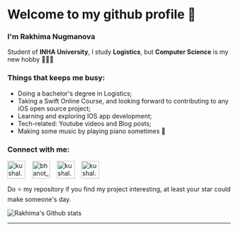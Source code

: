 # Welcome to my github profile 🤗

### I'm Rakhima Nugmanova

Student of **INHA  University**, I study **Logistics**, but **Computer Science** is my new hobby 👩🏻‍💻

### Things that keeps me busy:

- Doing a bachelor's degree in Logistics;
- Taking a Swift Online Course, and looking forward to contributing to any iOS open source project;
- Learning and exploring IOS app development;
- Tech-related: Youtube videos and Blog posts;
- Making some music by playing piano sometimes 🎹 


### Connect with me:

  <p align="left">
    <a href="https://www.instagram.com/rakhimacodes/" target="blank"><img align="center"
        src="https://cdn.jsdelivr.net/npm/simple-icons@3.0.1/icons/instagram.svg" alt="kushal.bhanot" height="40"
        width="40" /></a> &nbsp;&nbsp;
    <a href="https://twitter.com/Rakhima_" target="blank"><img align="center"
        src="https://cdn.jsdelivr.net/npm/simple-icons@3.0.1/icons/twitter.svg" alt="bhanot_kushal" height="40"
        width="40" /></a> &nbsp;&nbsp;
    <a href="https://www.linkedin.com/in/rakhima-nugmanova-958263195/" target="blank"><img align="center"
        src="https://cdn3.iconfinder.com/data/icons/free-social-icons/67/linkedin_square_black-512.png" alt="kushal.bhanot.98" height="40"
        width="40" /></a> &nbsp;&nbsp;
    <a href="https://www.facebook.com/rakhimakhon.nugmanova" target="blank"><img align="center"
        src="https://cdn.jsdelivr.net/npm/simple-icons@3.0.1/icons/facebook.svg" alt="kushal.bhanot.98" height="40"
        width="40" /></a> &nbsp;&nbsp;
  </p>

Do ⭐ my repository if you find my project interesting, at least your star could make someone's day.



![Rakhima's Github stats](https://github-readme-stats.vercel.app/api?username=rakhiman&show_icons=true)

---

